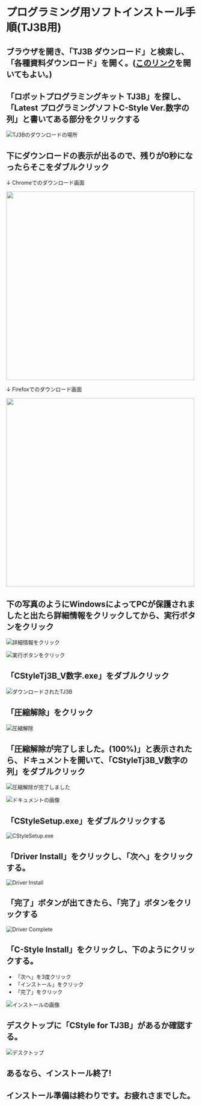 # プログラミング用ソフトインストール手順(TJ3B用)

## ブラウザを開き、「TJ3B ダウンロード」と検索し、「各種資料ダウンロード」を開く。([このリンク](http://www.daisendenshi.com/download/#robot_kit)を開いてもよい。)

## 「ロボットプログラミングキット TJ3B」を探し、「Latest プログラミングソフトC-Style Ver.数字の列」と書いてある部分をクリックする

![TJ3Bのダウンロードの場所](image/download_website.png)

## 下にダウンロードの表示が出るので、残りが0秒になったらそこをダブルクリック

↓ Chromeでのダウンロード画面

<img src="image/donwloading_chrome.png" width=500>

↓ Firefoxでのダウンロード画面

<img src="image/downloading_firefox.png" width=500>

## 下の写真のようにWindowsによってPCが保護されましたと出たら詳細情報をクリックしてから、実行ボタンをクリック

![詳細情報をクリック](image/windows_secure_display.png)

![実行ボタンをクリック](image/windows_secure_display2.png)

## 「CStyleTj3B_V数字.exe」をダブルクリック

![ダウンロードされたTJ3B](image/installer.png)

## 「圧縮解除」をクリック

![圧縮解除](image/extract.png)

## 「圧縮解除が完了しました。(100%)」と表示されたら、ドキュメントを開いて、「CStyleTj3B_V数字の列」をダブルクリック

![圧縮解除が完了しました](image/extract_complelte.png)

![ドキュメントの画像](image/TJ3B_document.png)


## 「CStyleSetup.exe」をダブルクリックする

![CStyleSetup.exe](image/CStyleSetup.png)

## 「Driver Install」をクリックし、「次へ」をクリックする。

![Driver Install](image/Driver_install.png)

## 「完了」ボタンが出てきたら、「完了」ボタンをクリックする

![Driver Complete](image/driver_complete.png)

## 「C-Style Install」をクリックし、下のようにクリックする。
* 「次へ」を3度クリック
* 「インストール」をクリック
* 「完了」をクリック

![インストールの画像](image/CStyle_install_all.jpg)

## デスクトップに「CStyle for TJ3B」があるか確認する。

![デスクトップ](image/install_complete.png)

## あるなら、インストール終了!

## インストール準備は終わりです。お疲れさまでした。
